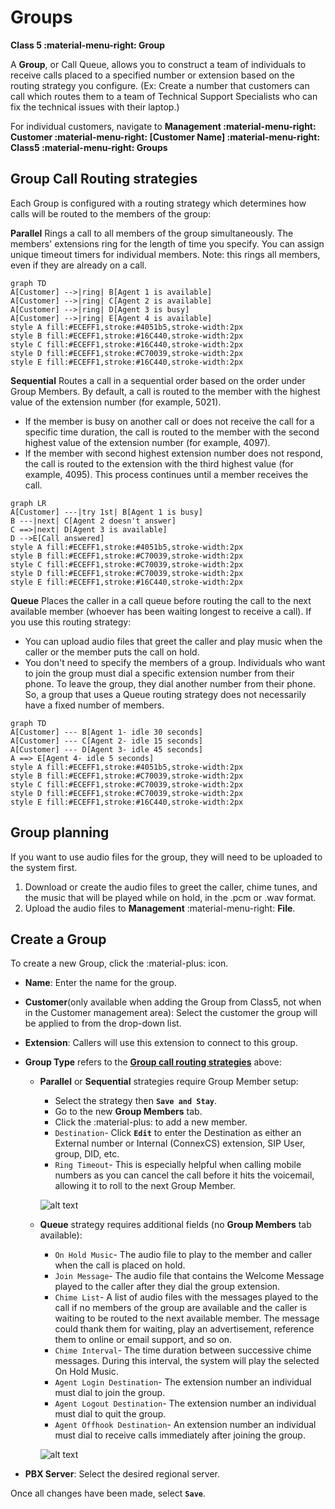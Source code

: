 # Groups
**Class 5 :material-menu-right: Group**

A **Group**, or Call Queue, allows you to construct a team of individuals to receive calls placed to a specified number or extension based on the routing strategy you configure. (Ex: Create a number that customers can call which routes them to a team of Technical Support Specialists who can fix the technical issues with their laptop.)

For individual customers, navigate to **Management :material-menu-right: Customer :material-menu-right: [Customer Name] :material-menu-right: Class5 :material-menu-right: Groups**

## Group Call Routing strategies
Each Group is configured with a routing strategy which determines how calls will be routed to the members of the group:

**Parallel** Rings a call to all members of the group simultaneously. The members' extensions ring for the length of time you specify. You can assign unique timeout timers for individual members. Note: this rings all members, even if they are already on a call. 

```mermaid
graph TD
A[Customer] -->|ring| B[Agent 1 is available]
A[Customer] -->|ring| C[Agent 2 is available]
A[Customer] -->|ring| D[Agent 3 is busy]
A[Customer] -->|ring| E[Agent 4 is available]
style A fill:#ECEFF1,stroke:#4051b5,stroke-width:2px
style B fill:#ECEFF1,stroke:#16C440,stroke-width:2px
style C fill:#ECEFF1,stroke:#16C440,stroke-width:2px
style D fill:#ECEFF1,stroke:#C70039,stroke-width:2px
style E fill:#ECEFF1,stroke:#16C440,stroke-width:2px
```

**Sequential** Routes a call in a sequential order based on the order under Group Members.  By default, a call is routed to the member with the highest value of the extension number (for example, 5021).

+ If the member is busy on another call or does not receive the call for a specific time duration, the call is routed to the member with the second highest value of the extension number (for example, 4097). 
+ If the member with second highest extension number does not respond, the call is routed to the extension with the third highest value (for example, 4095). This process continues until a member receives the call. 

```mermaid
graph LR
A[Customer] ---|try 1st| B[Agent 1 is busy]
B ---|next| C[Agent 2 doesn't answer]
C ==>|next| D[Agent 3 is available]
D -->E[Call answered]
style A fill:#ECEFF1,stroke:#4051b5,stroke-width:2px
style B fill:#ECEFF1,stroke:#C70039,stroke-width:2px
style C fill:#ECEFF1,stroke:#C70039,stroke-width:2px
style D fill:#ECEFF1,stroke:#C70039,stroke-width:2px
style E fill:#ECEFF1,stroke:#16C440,stroke-width:2px
```

**Queue** Places the caller in a call queue before routing the call to the next available member (whoever has been waiting longest to receive a call). If you use this routing strategy:

+ You can upload audio files that greet the caller and play music when the caller or the member puts the call on hold.
+ You don't need to specify the members of a group. Individuals who want to join the group must dial a specific extension number from their phone. To leave the group, they dial another number from their phone. So, a group that uses a Queue routing strategy does not necessarily have a fixed number of members. 

```mermaid
graph TD
A[Customer] --- B[Agent 1- idle 30 seconds]
A[Customer] --- C[Agent 2- idle 15 seconds]
A[Customer] --- D[Agent 3- idle 45 seconds]
A ==> E[Agent 4- idle 5 seconds]
style A fill:#ECEFF1,stroke:#4051b5,stroke-width:2px
style B fill:#ECEFF1,stroke:#C70039,stroke-width:2px
style C fill:#ECEFF1,stroke:#C70039,stroke-width:2px
style D fill:#ECEFF1,stroke:#C70039,stroke-width:2px
style E fill:#ECEFF1,stroke:#16C440,stroke-width:2px
```

## Group planning 
If you want to use audio files for the group, they will need to be uploaded to the system first. 
    
1. Download or create the audio files to greet the caller, chime tunes, and the music that will be played while on hold, in the .pcm or .wav format.
2. Upload the audio files to **Management** :material-menu-right: **File**.

## Create a Group
To create a new Group, click the :material-plus: icon.

+ **Name**: Enter the name for the group.
+ **Customer**(only available when adding the Group from Class5, not when in the Customer management area): Select the customer the group will be applied to from the drop-down list.
+ **Extension**: Callers will use this extension to connect to this group.
+ **Group Type** refers to the [**Group call routing strategies**](class5/creating-group/#group-call-routing-strategies) above:
    + **Parallel** or **Sequential** strategies require Group Member setup:
        + Select the strategy then **`Save and Stay`**.
        + Go to the new **Group Members** tab. 
        + Click the :material-plus: to add a new member.
        + `Destination`- Click **`Edit`** to enter the Destination as either an External number or Internal (ConnexCS) extension, SIP User, group, DID, etc. 
        + `Ring Timeout`- This is especially helpful when calling mobile numbers as you can cancel the call before it hits the voicemail, allowing it to roll to the next Group Member.
   
        ![alt text][group1]     
    
    + **Queue** strategy requires additional fields (no **Group Members** tab available):
        + `On Hold Music`- The audio file to play to the member and caller when the call is placed on hold.
        + `Join Message`- The audio file that contains the Welcome Message played to the caller after they dial the group extension.
        + `Chime List`- A list of audio files with the messages played to the call if no members of the group are available and the caller is waiting to be routed to the next available member. The message could thank them for waiting, play an advertisement, reference them to online or email support, and so on.
        + `Chime Interval`- The time duration between successive chime messages. During this interval, the system will play the selected On Hold Music.
        + `Agent Login Destination`- The extension number an individual must dial to join the group.
        + `Agent Logout Destination`- The extension number an individual must dial to quit the group.
        + `Agent Offhook Destination`- An extension number an individual must dial to receive calls immediately after joining the group.

        ![alt text][group2]

+ **PBX Server**: Select the desired regional server.

Once all changes have been made, select **`Save`**. 


[group1]: /class5/img/group1.png "Group Members Configuration"
[group2]: /class5/img/group2.png "Group Queue Configuration"
